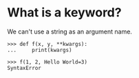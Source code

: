 # What is a keyword?

We can't use a string as an argument name.

```
>>> def f(x, y, **kwargs):
...     print(kwargs)

>>> f(1, 2, Hello World=3)
SyntaxError

```
